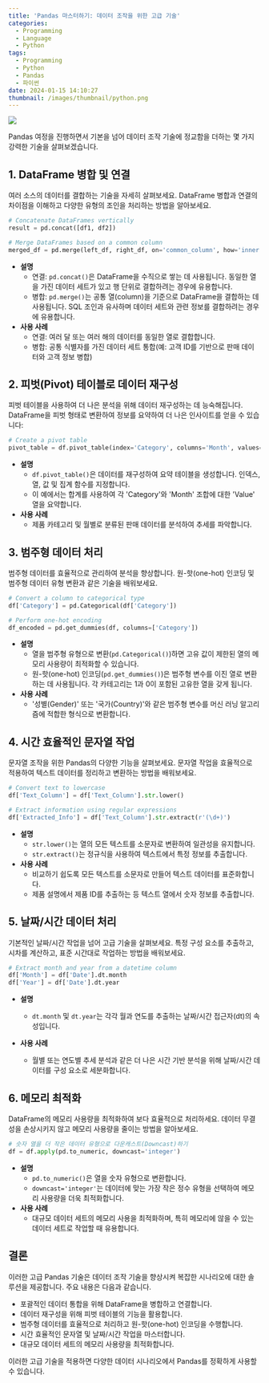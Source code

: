 ```yaml
---
title: 'Pandas 마스터하기: 데이터 조작을 위한 고급 기술'
categories:
  - Programming
  - Language
  - Python
tags:
  - Programming
  - Python
  - Pandas
  - 파이썬
date: 2024-01-15 14:10:27
thumbnail: /images/thumbnail/python.png
---
```


![](/images/header/python-4.png)

Pandas 여정을 진행하면서 기본을 넘어 데이터 조작 기술에 정교함을 더하는 몇 가지 강력한 기술을 살펴보겠습니다.

## 1. DataFrame 병합 및 연결

여러 소스의 데이터를 결합하는 기술을 자세히 살펴보세요. DataFrame 병합과 연결의 차이점을 이해하고 다양한 유형의 조인을 처리하는 방법을 알아보세요.

```python
# Concatenate DataFrames vertically
result = pd.concat([df1, df2])
```

```python
# Merge DataFrames based on a common column
merged_df = pd.merge(left_df, right_df, on='common_column', how='inner')
```

- **설명**
  - 연결: `pd.concat()`은 DataFrame을 수직으로 쌓는 데 사용됩니다. 동일한 열을 가진 데이터 세트가 있고 행 단위로 결합하려는 경우에 유용합니다.
  - 병합: `pd.merge()`는 공통 열(column)을 기준으로 DataFrame을 결합하는 데 사용됩니다. SQL 조인과 유사하며 데이터 세트와 관련 정보를 결합하려는 경우에 유용합니다.
- **사용 사례**
  - 연결: 여러 달 또는 여러 해의 데이터를 동일한 열로 결합합니다.
  - 병합: 공통 식별자를 가진 데이터 세트 통합(예: 고객 ID를 기반으로 판매 데이터와 고객 정보 병합)

## 2. 피벗(Pivot) 테이블로 데이터 재구성

피벗 테이블을 사용하여 더 나은 분석을 위해 데이터 재구성하는 데 능숙해집니다. DataFrame을 피벗 형태로 변환하여 정보를 요약하여 더 나은 인사이트를 얻을 수 있습니다:

```python
# Create a pivot table
pivot_table = df.pivot_table(index='Category', columns='Month', values='Value', aggfunc='sum')
```

- **설명**
  - `df.pivot_table()`은 데이터를 재구성하여 요약 테이블을 생성합니다. 인덱스, 열, 값 및 집계 함수를 지정합니다.
  - 이 예에서는 합계를 사용하여 각 'Category'와 'Month' 조합에 대한 'Value' 열을 요약합니다.
- **사용 사례**
  - 제품 카테고리 및 월별로 분류된 판매 데이터를 분석하여 추세를 파악합니다.

## 3. 범주형 데이터 처리

범주형 데이터를 효율적으로 관리하여 분석을 향상합니다. 원-핫(one-hot) 인코딩 및 범주형 데이터 유형 변환과 같은 기술을 배워보세요.

```python
# Convert a column to categorical type
df['Category'] = pd.Categorical(df['Category'])
```

```python
# Perform one-hot encoding
df_encoded = pd.get_dummies(df, columns=['Category'])
```

- **설명**
  - 열을 범주형 유형으로 변환(`pd.Categorical()`)하면 고유 값이 제한된 열의 메모리 사용량이 최적화할 수 있습니다.
  - 원-핫(one-hot) 인코딩(`pd.get_dummies()`)은 범주형 변수를 이진 열로 변환하는 데 사용됩니다. 각 카테고리는 1과 0이 포함된 고유한 열을 갖게 됩니다.
- **사용 사례**
  - '성별(Gender)' 또는 '국가(Country)'와 같은 범주형 변수를 머신 러닝 알고리즘에 적합한 형식으로 변환합니다.

## 4. 시간 효율적인 문자열 작업

문자열 조작을 위한 Pandas의 다양한 기능을 살펴보세요. 문자열 작업을 효율적으로 적용하여 텍스트 데이터를 정리하고 변환하는 방법을 배워보세요.

```python
# Convert text to lowercase
df['Text_Column'] = df['Text_Column'].str.lower()
```

```python
# Extract information using regular expressions
df['Extracted_Info'] = df['Text_Column'].str.extract(r'(\d+)')
```

- **설명**
  - `str.lower()`는 열의 모든 텍스트를 소문자로 변환하여 일관성을 유지합니다.
  - `str.extract()`는 정규식을 사용하여 텍스트에서 특정 정보를 추출합니다.
- **사용 사례**
  - 비교하기 쉽도록 모든 텍스트를 소문자로 만들어 텍스트 데이터를 표준화합니다.
  - 제품 설명에서 제품 ID를 추출하는 등 텍스트 열에서 숫자 정보를 추출합니다.

## 5. 날짜/시간 데이터 처리

기본적인 날짜/시간 작업을 넘어 고급 기술을 살펴보세요. 특정 구성 요소를 추출하고, 시차를 계산하고, 표준 시간대로 작업하는 방법을 배워보세요.

```python
# Extract month and year from a datetime column
df['Month'] = df['Date'].dt.month
df['Year'] = df['Date'].dt.year
```

- **설명**
  - `dt.month` 및 `dt.year`는 각각 월과 연도를 추출하는 날짜/시간 접근자(dt)의 속성입니다.
- **사용 사례**

  - 월별 또는 연도별 추세 분석과 같은 더 나은 시간 기반 분석을 위해 날짜/시간 데이터를 구성 요소로 세분화합니다.

## 6. 메모리 최적화

DataFrame의 메모리 사용량을 최적화하여 보다 효율적으로 처리하세요. 데이터 무결성을 손상시키지 않고 메모리 사용량을 줄이는 방법을 알아보세요.

```python
# 숫자 열을 더 작은 데이터 유형으로 다운캐스트(Downcast)하기
df = df.apply(pd.to_numeric, downcast='integer')
```

- **설명**
  - `pd.to_numeric()`은 열을 숫자 유형으로 변환합니다.
  - `downcast='integer'`는 데이터에 맞는 가장 작은 정수 유형을 선택하여 메모리 사용량을 더욱 최적화합니다.
- **사용 사례**
  - 대규모 데이터 세트의 메모리 사용을 최적화하며, 특히 메모리에 않을 수 있는 데이터 세트로 작업할 때 유용합니다.

## 결론

이러한 고급 Pandas 기술은 데이터 조작 기술을 향상시켜 복잡한 시나리오에 대한 솔루션을 제공합니다. 주요 내용은 다음과 같습니다.

- 포괄적인 데이터 통합을 위해 DataFrame을 병합하고 연결합니다.
- 데이터 재구성을 위해 피벗 테이블의 기능을 활용합니다.
- 범주형 데이터를 효율적으로 처리하고 원-핫(one-hot) 인코딩을 수행합니다.
- 시간 효율적인 문자열 및 날짜/시간 작업을 마스터합니다.
- 대규모 데이터 세트의 메모리 사용량을 최적화합니다.

이러한 고급 기술을 적용하면 다양한 데이터 시나리오에서 Pandas를 정확하게 사용할 수 있습니다.
